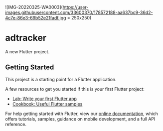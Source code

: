 
![IMG-20220325-WA0003](https://user-images.githubusercontent.com/33600370/178572188-aa637bc9-36d2-4c7e-86e3-69b52e21fadf.jpg = 250x250)
# adtracker

A new Flutter project.

## Getting Started

This project is a starting point for a Flutter application.

A few resources to get you started if this is your first Flutter project:

- [Lab: Write your first Flutter app](https://flutter.dev/docs/get-started/codelab)
- [Cookbook: Useful Flutter samples](https://flutter.dev/docs/cookbook)

For help getting started with Flutter, view our
[online documentation](https://flutter.dev/docs), which offers tutorials,
samples, guidance on mobile development, and a full API reference.

